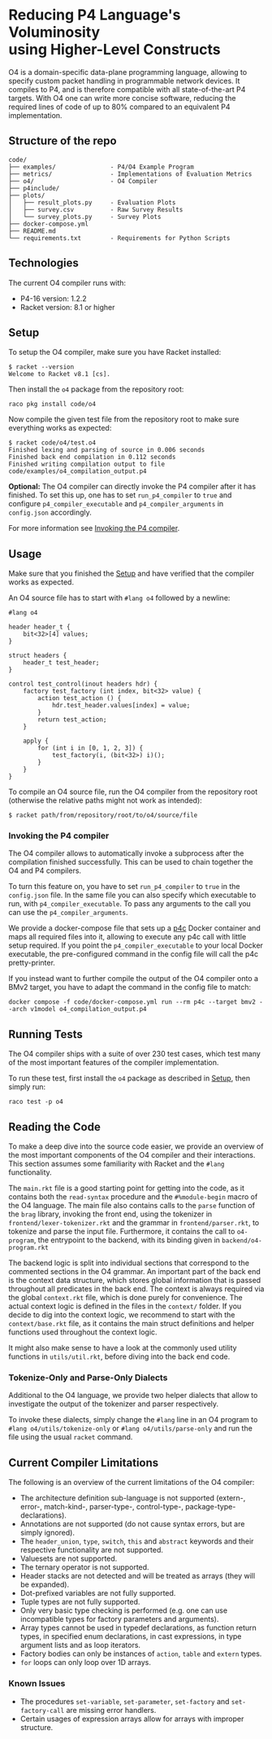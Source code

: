 # Reducing P4 Language's Voluminosity <br> using Higher-Level Constructs

O4 is a domain-specific data-plane programming language, allowing to specify custom packet handling in programmable
network devices. It compiles to P4, and is therefore compatible with all state-of-the-art P4 targets. With O4 one can
write more concise software, reducing the required lines of code of up to 80% compared to an equivalent P4
implementation.

## Structure of the repo

```
code/
├── examples/               - P4/O4 Example Program
├── metrics/                - Implementations of Evaluation Metrics
├── o4/                     - O4 Compiler
├── p4include/
├── plots/              
│   ├── result_plots.py     - Evaluation Plots
│   ├── survey.csv          - Raw Survey Results
│   └── survey_plots.py     - Survey Plots
├── docker-compose.yml
├── README.md
└── requirements.txt        - Requirements for Python Scripts
```

## Technologies

The current O4 compiler runs with:

- P4-16 version: 1.2.2
- Racket version: 8.1 or higher

## Setup

To setup the O4 compiler, make sure you have Racket installed:

```
$ racket --version
Welcome to Racket v8.1 [cs].
```

Then install the `o4` package from the repository root:

```
raco pkg install code/o4
```

Now compile the given test file from the repository root to make sure everything works as expected:

```
$ racket code/o4/test.o4
Finished lexing and parsing of source in 0.006 seconds
Finished back end compilation in 0.112 seconds
Finished writing compilation output to file code/examples/o4_compilation_output.p4
```

**Optional:** The O4 compiler can directly invoke the P4 compiler after it has finished. To set this up, one has to
set `run_p4_compiler` to `true` and configure `p4_compiler_executable` and `p4_compiler_arguments`
in `config.json` accordingly.

For more information see [Invoking the P4 compiler](#invoking-the-p4-compiler).

## Usage

Make sure that you finished the [Setup](#setup) and have verified that the compiler works as expected.

An O4 source file has to start with `#lang o4` followed by a newline:

```
#lang o4

header header_t {
    bit<32>[4] values;
}

struct headers {
    header_t test_header;
}

control test_control(inout headers hdr) {
    factory test_factory (int index, bit<32> value) {
        action test_action () {
            hdr.test_header.values[index] = value;
        }
        return test_action;
    }

    apply {
        for (int i in [0, 1, 2, 3]) {
            test_factory(i, (bit<32>) i)();
        }
    }
}
```

To compile an O4 source file, run the O4 compiler from the repository root (otherwise the relative paths might not work
as intended):

```
$ racket path/from/repository/root/to/o4/source/file
```

### Invoking the P4 compiler

The O4 compiler allows to automatically invoke a subprocess after the compilation finished successfully. This can be
used to chain together the O4 and P4 compilers.

To turn this feature on, you have to set `run_p4_compiler` to `true` in the `config.json` file. In the same file you can
also specify which executable to run, with `p4_compiler_executable`. To pass any arguments to the call you can use
the `p4_compiler_arguments`.

We provide a docker-compose file that sets up a [p4c](https://github.com/p4lang/p4c) Docker container and maps all
required files into it, allowing to execute any p4c call with little setup required. If you point
the `p4_compiler_executable` to your local Docker executable, the pre-configured command in the config file will call
the p4c pretty-printer.

If you instead want to further compile the output of the O4 compiler onto a BMv2 target, you have to adapt the command
in the config file to match:

```
docker compose -f code/docker-compose.yml run --rm p4c --target bmv2 --arch v1model o4_compilation_output.p4
```

## Running Tests

The O4 compiler ships with a suite of over 230 test cases, which test many of the most important features of the
compiler implementation.

To run these test, first install the `o4` package as described in [Setup](#setup), then simply run:

```
raco test -p o4
```

## Reading the Code

To make a deep dive into the source code easier, we provide an overview of the most important components of the O4
compiler and their interactions. This section assumes some familiarity with Racket and the `#lang` functionality.

The `main.rkt` file is a good starting point for getting into the code, as it contains both the `read-syntax` procedure
and the `#%module-begin` macro of the O4 language. The main file also contains calls to the `parse` function of
the `brag` library, invoking the front end, using the tokenizer in `frontend/lexer-tokenizer.rkt` and the grammar
in `frontend/parser.rkt`, to tokenize and parse the input file. Furthermore, it contains the call to `o4-program`, the
entrypoint to the backend, with its binding given in `backend/o4-program.rkt`

The backend logic is split into individual sections that correspond to the commented sections in the O4 grammar. An
important part of the back end is the context data structure, which stores global information that is passed throughout
all predicates in the back end. The context is always required via the global `context.rkt`
file, which is done purely for convenience. The actual context logic is defined in the files in the `context/` folder.
If you decide to dig into the context logic, we recommend to start with the `context/base.rkt` file, as it contains the
main struct definitions and helper functions used throughout the context logic.

It might also make sense to have a look at the commonly used utility functions in `utils/util.rkt`, before diving into
the back end code.

### Tokenize-Only and Parse-Only Dialects

Additional to the O4 language, we provide two helper dialects that allow to investigate the output of the tokenizer and
parser respectively.

To invoke these dialects, simply change the `#lang` line in an O4 program to `#lang o4/utils/tokenize-only`
or `#lang o4/utils/parse-only` and run the file using the usual `racket` command.

## Current Compiler Limitations

The following is an overview of the current limitations of the O4 compiler:

- The architecture definition sub-language is not supported (extern-, error-, match-kind-, parser-type-, control-type-,
  package-type-declarations).
- Annotations are not supported (do not cause syntax errors, but are simply ignored).
- The `header_union`, `type`, `switch`, `this` and `abstract` keywords and their respective functionality are not
  supported.
- Valuesets are not supported.
- The ternary operator is not supported.
- Header stacks are not detected and will be treated as arrays (they will be expanded).
- Dot-prefixed variables are not fully supported.
- Tuple types are not fully supported.
- Only very basic type checking is performed (e.g. one can use incompatible types for factory parameters and arguments).
- Array types cannot be used in typedef declarations, as function return types, in specified enum declarations, in cast
  expressions, in type argument lists and as loop iterators.
- Factory bodies can only be instances of `action`, `table` and `extern` types.
- `for` loops can only loop over 1D arrays.

### Known Issues

- The procedures `set-variable`, `set-parameter`, `set-factory` and `set-factory-call` are missing error handlers.
- Certain usages of expression arrays allow for arrays with improper structure.

